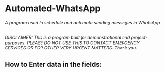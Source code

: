 # Automated-WhatsApp
 ###### A program used to schedule and automate sending messages in WhatsApp
 
 ###### DISCLAIMER: This is a program built for demonstrational and project-purposes. PLEASE DO NOT USE THIS TO CONTACT EMERGENCY SERVICES OR FOR OTHER VERY URGENT MATTERS. Thank you.
 
 ## How to Enter data in the fields:
